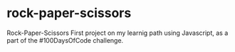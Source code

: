 # rock-paper-scissors
Rock-Paper-Scissors First project on my learnig path using Javascript, as a part of the #100DaysOfCode challenge.
